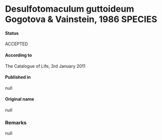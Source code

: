 # Desulfotomaculum guttoideum Gogotova & Vainstein, 1986 SPECIES

#### Status
ACCEPTED

#### According to
The Catalogue of Life, 3rd January 2011

#### Published in
null

#### Original name
null

### Remarks
null